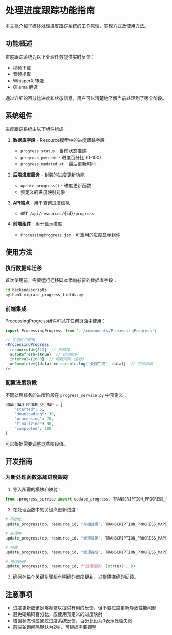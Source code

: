 # 处理进度跟踪功能指南

本文档介绍了媒体处理进度跟踪系统的工作原理、实现方式及使用方法。

## 功能概述

进度跟踪系统为以下处理任务提供实时反馈：

- 视频下载
- 音频提取
- WhisperX 转录
- Ollama 翻译

通过详细的百分比进度和状态信息，用户可以清楚地了解当前处理到了哪个阶段。

## 系统组件

进度跟踪系统由以下组件组成：

1. **数据库字段** - Resource模型中的进度跟踪字段
   - `progress_status` - 当前状态描述
   - `progress_percent` - 进度百分比 (0-100)
   - `progress_updated_at` - 最后更新时间

2. **后端进度服务** - 封装的进度更新功能
   - `update_progress()` - 进度更新函数
   - 预定义的进度映射对象

3. **API端点** - 用于查询进度信息
   - `GET /api/resources/{id}/progress`

4. **前端组件** - 用于显示进度
   - `ProcessingProgress.jsx` - 可重用的进度显示组件

## 使用方法

### 执行数据库迁移

首次使用前，需要运行迁移脚本添加必要的数据库字段：

```bash
cd backend/scripts
python3 migrate_progress_fields.py
```

### 前端集成

ProcessingProgress组件可以在任何页面中使用：

```jsx
import ProcessingProgress from '../components/ProcessingProgress';

// 在组件中使用
<ProcessingProgress 
  resourceId={123}  // 资源ID
  autoRefresh={true}  // 自动刷新
  interval={2000}  // 刷新间隔（毫秒）
  onComplete={(data) => console.log('处理完成', data)}  // 完成回调
/>
```

### 配置进度阶段

不同处理任务的进度阶段在 `progress_service.py` 中预定义：

```python
DOWNLOAD_PROGRESS_MAP = {
    "started": 5,
    "downloading": 30,
    "processing": 70,
    "finalizing": 90,
    "completed": 100
}
```

可以根据需要调整这些阶段值。

## 开发指南

### 为新处理函数添加进度跟踪

1. 导入所需的模块和映射：

```python
from .progress_service import update_progress, TRANSCRIPTION_PROGRESS_MAP
```

2. 在处理函数中的关键点更新进度：

```python
# 初始化
update_progress(db, resource_id, "开始处理", TRANSCRIPTION_PROGRESS_MAP["started"])

# 处理中
update_progress(db, resource_id, "处理数据", TRANSCRIPTION_PROGRESS_MAP["processing"])

# 完成
update_progress(db, resource_id, "处理完成", TRANSCRIPTION_PROGRESS_MAP["completed"])

# 错误处理
update_progress(db, resource_id, f"处理错误: {str(e)}", 0)
```

3. 确保在每个关键步骤都有明确的进度更新，以提供准确的反馈。

## 注意事项

- 进度更新应该足够频繁以提供有用的反馈，但不要过度更新导致性能问题
- 避免硬编码百分比，应使用预定义的进度映射
- 错误状态也应通过进度系统反馈，百分比设为0表示处理失败
- 前端轮询间隔默认为2秒，可根据需要调整 